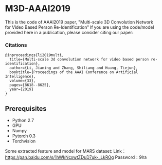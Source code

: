 
# M3D-AAAI2019

This is the code of AAAI2019 paper, "Multi-scale 3D Convolution Network for Video Based Person Re-Identification" If you are using the code/model provided here in a publication, please consider citing our paper:

### Citations
    @inproceedings{li2019multi,
      title={Multi-scale 3d convolution network for video based person re-identification},
      author={Li, Jianing and Zhang, Shiliang and Huang, Tiejun},
      booktitle={Proceedings of the AAAI Conference on Artificial Intelligence},
      volume={33},
      pages={8618--8625},
      year={2019}
    }


## Prerequisites

- Python 2.7
- GPU 
- Numpy
- Pytorch 0.3
- Torchvision


Some extracted feature and model for MARS dataset:
Link：https://pan.baidu.com/s/1hWkNcxwtZDuD7uk-_LkROg 
Password：9lra
